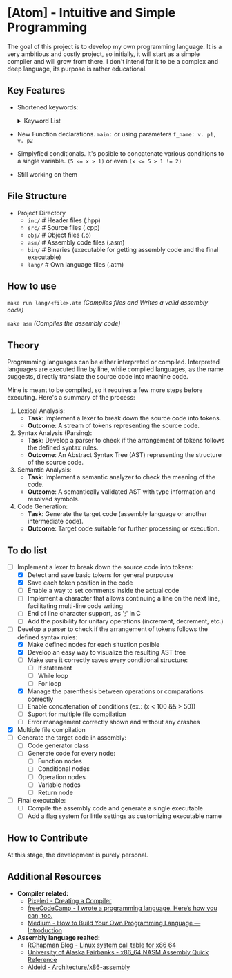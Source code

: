 # [Atom] - Intuitive and Simple Programming

The goal of this project is to develop my own programming language. It is a very ambitious and costly project, so initially, it will start as a simple compiler and will grow from there. I don't intend for it to be a complex and deep language, its purpose is rather educational.

## Key Features
- Shortened keywords: <details><summary>Keyword List</summary>

    | C++ | if | else | if else | while | for | return | continue | break | any variable | write |
    | ------------ | ------------ | ------------ | ------------ | ------------ | ------------ | ------------ | ------------ | ------------ | ------------ | ------------ |
    | Atom | i. | e. | ie. | w. | f. | r. | c. | b. | v. | p. |

</details>

- New Function declarations. `main:` or using parameters `f_name: v. p1, v. p2`
- Simplyfied conditionals. It's posible to concatenate various conditions to a single variable. `(5 <= x > 1)` or even `(x <= 5 > 1 != 2)`

- Still working on them


## File Structure
 - Project Directory
    - `inc/`             # Header files (.hpp)
    - `src/`             # Source files (.cpp)
    - `obj/`             # Object files (.o)
    - `asm/`             # Assembly code files (.asm)
    - `bin/`             # Binaries (executable for getting assembly code and the final executable)
    - `lang/`            # Own language files (.atm)

## How to use
`make run lang/<file>.atm` *(Compiles files and Writes a valid assembly code)*

`make asm` *(Compiles the assembly code)*

## Theory
Programming languages can be either interpreted or compiled. Interpreted languages are executed line by line, while compiled languages, as the name suggests, directly translate the source code into machine code.

Mine is meant to be compiled, so it requires a few more steps before executing. Here's a summary of the process:

1. Lexical Analysis:
    - **Task**: Implement a lexer to break down the source code into tokens.
    - **Outcome**: A stream of tokens representing the source code.
2. Syntax Analysis (Parsing):
    - **Task**: Develop a parser to check if the arrangement of tokens follows the defined syntax rules.
    - **Outcome**: An Abstract Syntax Tree (AST) representing the structure of the source code.
3. Semantic Analysis:
    - **Task**: Implement a semantic analyzer to check the meaning of the code.
    - **Outcome**: A semantically validated AST with type information and resolved symbols.
4. Code Generation:
    - **Task**: Generate the target code (assembly language or another intermediate code).
    - **Outcome**: Target code suitable for further processing or execution.

## To do list
- [ ] Implement a lexer to break down the source code into tokens:
    - [x] Detect and save basic tokens for general purpouse
    - [x] Save each token position in the code
    - [ ] Enable a way to set comments inside the actual code
    - [ ] Implement a character that allows continuing a line on the next line, facilitating multi-line code writing
    - [ ] End of line character support, as ';' in C
    - [ ] Add the posibility for unitary operations (increment, decrement, etc.)
- [ ] Develop a parser to check if the arrangement of tokens follows the defined syntax rules:
    - [x] Make defined nodes for each situation posible
    - [x] Develop an easy way to visualize the resulting AST tree
    - [ ] Make sure it correctly saves every conditional structure:
        - [ ] If statement
        - [ ] While loop
        - [ ] For loop
    - [x] Manage the parenthesis between operations or comparations correctly
    - [ ] Enable concatenation of conditions (ex.: (x < 100 && > 50))
    - [ ] Suport for multiple file compilation
    - [ ] Error management correctly shown and without any crashes
- [x] Multiple file compilation
- [ ] Generate the target code in assembly:
    - [ ] Code generator class
    - [ ] Generate code for every node:
        - [ ] Function nodes
        - [ ] Conditional nodes
        - [ ] Operation nodes
        - [ ] Variable nodes
        - [ ] Return node
- [ ] Final executable:
    - [ ] Compile the assembly code and generate a single executable
    - [ ] Add a flag system for little settings as customizing executable name

## How to Contribute
At this stage, the development is purely personal.

## Additional Resources
- **Compiler related:**
    - [Pixeled - Creating a Compiler](https://www.youtube.com/watch?v=vcSijrRsrY0&list=PLUDlas_Zy_qC7c5tCgTMYq2idyyT241qs)
    - [freeCodeCamp - I wrote a programming language. Here’s how you can, too.](https://www.freecodecamp.org/news/the-programming-language-pipeline-91d3f449c919/)
    - [Medium - How to Build Your Own Programming Language — Introduction](https://ruslandzhafarov.medium.com/how-to-create-your-own-programming-language-introduction-7c848585c59)
- **Assembly language realted:**
    - [RChapman Blog - Linux system call table for x86 64](https://blog.rchapman.org/posts/Linux_System_Call_Table_for_x86_64/)
    - [University of Alaska Fairbanks - x86_64 NASM Assembly Quick Reference](https://www.cs.uaf.edu/2017/fall/cs301/reference/x86_64.html)
    - [Aldeid - Architecture/x86-assembly](https://www.aldeid.com/wiki/Category:Architecture/x86-assembly)
